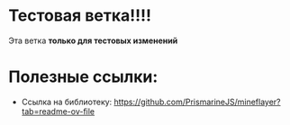# Тестовая ветка!!!!
Эта ветка **только для тестовых изменений**

# Полезные ссылки:
- Ссылка на библиотеку: https://github.com/PrismarineJS/mineflayer?tab=readme-ov-file